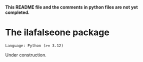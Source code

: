 **This README file and the comments in python files are not yet completed.**

The ilafalseone package
===================

```
Language: Python (>= 3.12)
```

Under construction.
